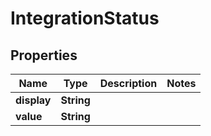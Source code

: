 

# IntegrationStatus


## Properties

Name | Type | Description | Notes
------------ | ------------- | ------------- | -------------
**display** | **String** |  | 
**value** | **String** |  | 



